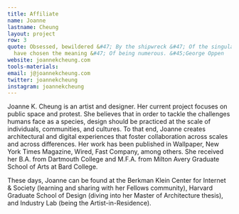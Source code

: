 ```yaml
---
title: Affiliate
name: Joanne
lastname: Cheung
layout: project
row: 3
quote: Obsessed, bewildered &#47; By the shipwreck &#47; Of the singular &#47; We
  have chosen the meaning &#47; Of being numerous. &#45;George Oppen
website: joannekcheung.com
tools-materials: 
email: j@joannekcheung.com
twitter: joannekcheung
instagram: joannekcheung
---
```


Joanne K. Cheung is an artist and designer. Her current project focuses on public space and protest. She believes that in order to tackle the challenges humans face as a species, design should be practiced at the scale of individuals, communities, and cultures. To that end, Joanne creates architectural and digital experiences that foster collaboration across scales and across differences. Her work has been published in Wallpaper, New York Times Magazine, Wired, Fast Company, among others. She received her B.A. from Dartmouth College and M.F.A. from Milton Avery Graduate School of Arts at Bard College. 

These days, Joanne can be found at the Berkman Klein Center for Internet & Society (learning and sharing with her Fellows community), Harvard Graduate School of Design (diving into her Master of Architecture thesis), and Industry Lab (being the Artist-in-Residence). 